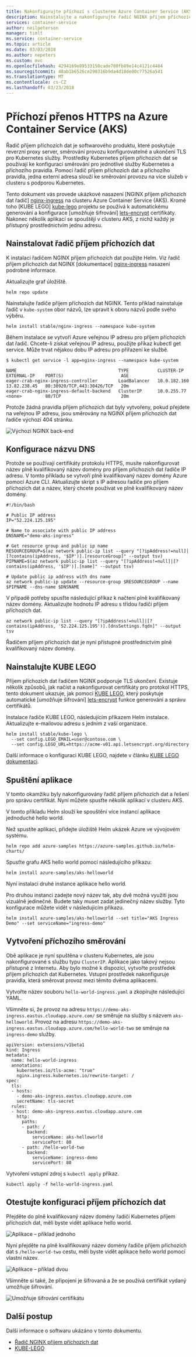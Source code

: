 ```yaml
---
title: Nakonfigurujte příchozí s clusterem Azure Container Service (AKS)
description: Nainstalujte a nakonfigurujte řadič NGINX příjem příchozích dat na clusteru Azure Container Service (AKS).
services: container-service
author: neilpeterson
manager: timlt
ms.service: container-service
ms.topic: article
ms.date: 03/03/2018
ms.author: nepeters
ms.custom: mvc
ms.openlocfilehash: 4294169e89533150cade700fb89e14c4121c4404
ms.sourcegitcommit: 48ab1b6526ce290316b9da4d18de00c77526a541
ms.translationtype: MT
ms.contentlocale: cs-CZ
ms.lasthandoff: 03/23/2018
---
```

# <a name="https-ingress-on-azure-container-service-aks"></a>Příchozí přenos HTTPS na Azure Container Service (AKS)

Řadič příjem příchozích dat je softwarového produktu, které poskytuje reverzní proxy server, směrování provozu konfigurovatelné a ukončení TLS pro Kubernetes služby. Prostředky Kubernetes příjem příchozích dat se používají ke konfiguraci směrování pro jednotlivé služby Kubernetes a příchozího pravidla. Pomocí řadič příjem příchozích dat a příchozího pravidla, jedna externí adresa slouží ke směrování provozu na více služeb v clusteru s podporou Kubernetes.

Tento dokument vás provede ukázkové nasazení [NGINX příjem příchozích dat řadič] [ nginx-ingress] na clusteru Azure Container Service (AKS). Kromě toho [KUBE LEGO] [ kube-lego] projektu se používá k automatickému generování a konfigurace [umožňuje šifrování] [ lets-encrypt] certifikáty. Nakonec několik aplikací se spouštějí v clusteru AKS, z nichž každý je přístupný prostřednictvím jednu adresu.

## <a name="install-an-ingress-controller"></a>Nainstalovat řadič příjem příchozích dat

K instalaci řadičem NGINX příjem příchozích dat použijte Helm. Viz řadič příjem příchozích dat NGINX [dokumentace] [ nginx-ingress] nasazení podrobné informace. 

Aktualizujte graf úložiště.

```console
helm repo update
```

Nainstalujte řadiče příjem příchozích dat NGINX. Tento příklad nainstaluje řadič v `kube-system` obor názvů, lze upravit k oboru názvů podle svého výběru.

```
helm install stable/nginx-ingress --namespace kube-system
```

Během instalace se vytvoří Azure veřejnou IP adresu pro příjem příchozích dat řadič. Chcete-li získat veřejnou IP adresu, použijte příkaz kubectl get service. Může trvat nějakou dobu IP adresu pro přiřazení ke službě.

```console
$ kubectl get service -l app=nginx-ingress --namespace kube-system

NAME                                       TYPE           CLUSTER-IP     EXTERNAL-IP    PORT(S)                      AGE
eager-crab-nginx-ingress-controller        LoadBalancer   10.0.182.160   13.82.238.45   80:30920/TCP,443:30426/TCP   20m
eager-crab-nginx-ingress-default-backend   ClusterIP      10.0.255.77    <none>         80/TCP                       20m
```

Protože žádná pravidla příjem příchozích dat byly vytvořeny, pokud přejdete na veřejnou IP adresu, jsou směrovány na NGINX příjem příchozích dat řadiče výchozí 404 stránku.

![Výchozí NGINX back-end](media/ingress/default-back-end.png)

## <a name="configure-dns-name"></a>Konfigurace názvu DNS

Protože se používají certifikáty protokolu HTTPS, musíte nakonfigurovat název plně kvalifikovaný název domény pro příjem příchozích dat řadiče IP adresu. V tomto příkladu se vytvoří plně kvalifikovaný název domény Azure pomocí Azure CLI. Aktualizujte skript s IP adresou řadiče pro příjem příchozích dat a název, který chcete používat ve plně kvalifikovaný název domény.

```
#!/bin/bash

# Public IP address
IP="52.224.125.195"

# Name to associate with public IP address
DNSNAME="demo-aks-ingress"

# Get resource group and public ip name
RESOURCEGROUP=$(az network public-ip list --query "[?ipAddress!=null]|[?contains(ipAddress, '$IP')].[resourceGroup]" --output tsv)
PIPNAME=$(az network public-ip list --query "[?ipAddress!=null]|[?contains(ipAddress, '$IP')].[name]" --output tsv)

# Update public ip address with dns name
az network public-ip update --resource-group $RESOURCEGROUP --name  $PIPNAME --dns-name $DNSNAME
```

V případě potřeby spusťte následující příkaz k načtení plně kvalifikovaný název domény. Aktualizujte hodnotu IP adresu s třídou řadiči příjem příchozích dat.

```azurecli
az network public-ip list --query "[?ipAddress!=null]|[?contains(ipAddress, '52.224.125.195')].[dnsSettings.fqdn]" --output tsv
```

Řadičem příjem příchozích dat je nyní přístupné prostřednictvím plně kvalifikovaný název domény.

## <a name="install-kube-lego"></a>Nainstalujte KUBE LEGO

Příjem příchozích dat řadičem NGINX podporuje TLS ukončení. Existuje několik způsobů, jak načíst a nakonfigurovat certifikáty pro protokol HTTPS, tento dokument ukazuje, jak pomocí [KUBE LEGO][kube-lego], který poskytuje automatické [umožňuje šifrování] [ lets-encrypt] funkce generování a správu certifikátů.

Instalace řadiče KUBE LEGO, následujícím příkazem Helm instalace. Aktualizujte e-mailovou adresu s jedním z vaší organizace.

```
helm install stable/kube-lego \
  --set config.LEGO_EMAIL=user@contoso.com \
  --set config.LEGO_URL=https://acme-v01.api.letsencrypt.org/directory
```

Další informace o konfiguraci KUBE LEGO, najdete v článku [KUBE LEGO dokumentaci][kube-lego].

## <a name="run-application"></a>Spuštění aplikace

V tomto okamžiku byly nakonfigurovány řadič příjem příchozích dat a řešení pro správu certifikát. Nyní můžete spusťte několik aplikací v clusteru AKS.

V tomto příkladu Helm slouží ke spouštění více instancí aplikace jednoduché hello world.

Než spustíte aplikaci, přidejte úložiště Helm ukázek Azure ve vývojovém systému.

```
helm repo add azure-samples https://azure-samples.github.io/helm-charts/
```

 Spusťte grafu AKS hello world pomocí následujícího příkazu:

```
helm install azure-samples/aks-helloworld
```

Nyní instalaci druhé instance aplikace hello world.

Pro druhou instanci zadejte nový název tak, aby dvě možná využití jsou vizuálně jedinečné. Budete taky muset zadat jedinečný název služby. Tyto konfigurace můžete vidět v následujícím příkazu.

```console
helm install azure-samples/aks-helloworld --set title="AKS Ingress Demo" --set serviceName="ingress-demo"
```

## <a name="create-ingress-route"></a>Vytvoření příchozího směrování

Obě aplikace je nyní spuštěna v clusteru Kubernetes, ale jsou nakonfigurované s službu typu `ClusterIP`. Aplikace jako takový nejsou přístupné z Internetu. Aby bylo možné k dispozici, vytvořte prostředek příjem příchozích dat Kubernetes. Vstupní prostředek nakonfiguruje pravidla, která směrovat provoz mezi těmito dvěma aplikacemi.

Vytvořte název souboru `hello-world-ingress.yaml` a zkopírujte následující YAML.

Všimněte si, že provoz na adresu `https://demo-aks-ingress.eastus.cloudapp.azure.com/` se směruje na služby s názvem `aks-helloworld`. Provoz na adresu `https://demo-aks-ingress.eastus.cloudapp.azure.com/hello-world-two` se směruje na `ingress-demo` služby.

```
apiVersion: extensions/v1beta1
kind: Ingress
metadata:
  name: hello-world-ingress
  annotations:
    kubernetes.io/tls-acme: "true"
    nginx.ingress.kubernetes.io/rewrite-target: /
spec:
  tls:
  - hosts:
    - demo-aks-ingress.eastus.cloudapp.azure.com
    secretName: tls-secret
  rules:
  - host: demo-aks-ingress.eastus.cloudapp.azure.com
    http:
      paths:
      - path: /
        backend:
          serviceName: aks-helloworld
          servicePort: 80
      - path: /hello-world-two
        backend:
          serviceName: ingress-demo
          servicePort: 80
```

Vytvoření vstupní zdroj s `kubectl apply` příkaz.

```console
kubectl apply -f hello-world-ingress.yaml
```

## <a name="test-the-ingress-configuration"></a>Otestujte konfiguraci příjem příchozích dat

Přejděte do plně kvalifikovaný název domény řadiči Kubernetes příjem příchozích dat, měli byste vidět aplikace hello world.

![Aplikace – příklad jednoho](media/ingress/app-one.png)

Nyní přejděte na plně kvalifikovaný název domény řadiče příjem příchozích dat s `/hello-world-two` cestu, měli byste vidět aplikace hello world pomocí vlastní název.

![Aplikace – příklad dvou](media/ingress/app-two.png)

Všimněte si také, že připojení je šifrovaná a že se používá certifikát vydaný umožňuje šifrování.

![Umožňuje šifrování certifikátu](media/ingress/certificate.png)

## <a name="next-steps"></a>Další postup

Další informace o softwaru ukázáno v tomto dokumentu. 

- [Řadič NGINX příjem příchozích dat][nginx-ingress]
- [KUBE-LEGO][kube-lego]

<!-- LINKS - external -->
[kube-lego]: https://github.com/jetstack/kube-lego
[lets-encrypt]: https://letsencrypt.org/
[nginx-ingress]: https://github.com/kubernetes/ingress-nginx
